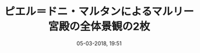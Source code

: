 ---
title: ピエル＝ドニ・マルタンによるマルリー宮殿の全体景観の2枚
titleone: '<ruby lang="ja">マルリー宮殿の全体景観<rp>(</rp><rt lang="fr">Vue générale du Château de Marly</rt><rp>)</rp></ruby>の2枚'
menu: 全体景観の2枚
created: 05-03-2018, 19:51
date: 05-03-2018, 19:51
modified: 24-03-2018, 18:24
itempage: Article
taxonomy:
   category: [docs, ja]
content:
    items:
       '@taxonomy':
         category: [pdmartin, ja]
    order:
        by: default
        dir: asc
    limit: 1
    pagination: true
metadata:
    description: 'この1723年と1724年にピエル＝ドニ・マルタン（Pierre-Denis MARTIN）によって施された《水飲み場から眺めた、マルリー宮殿の全体景観》の2枚がの2枚がフランス国王ルイ14世の治世下のマルリーのあらゆる空間的存在を想像するための一重要な資料です。'
    keywords: 'ヴェルサイユ宮殿, ヴェルサイユ, ルイ14世, Louis XIV, ルイ十四世'
    image: marly_700x950.jpg
    image_width: 700
    image_height: 950
    image_title: ピエル＝ドニ・マルタン、《マルリー宮殿の全体景観》（1724年）
    image_legend: これから作文します
    'twitter:card': summary
significantlinks: ["https://github.com/tidiview/francois-vidit.com/blob/master/user/sites/docs/pages/01.home/02.versailles/04.marly/01.pierre-denis-martin/02.pierre-denis-martin_2/page_in_pages.ja.md"]
specialty: ["フランス歴史", "宮廷文化", "ヴェルサイユ宮殿", "ヴェルサイユ", "フランス古典主義", "18世紀フランス宮廷絵画", "ピエル＝ドニ・マルタン", "Pierre-Denis MARTIN", "マルリー"]
shortcode-core:
   active: true
sitemap:
   changefreq: weekly
   priority: 0.6
---